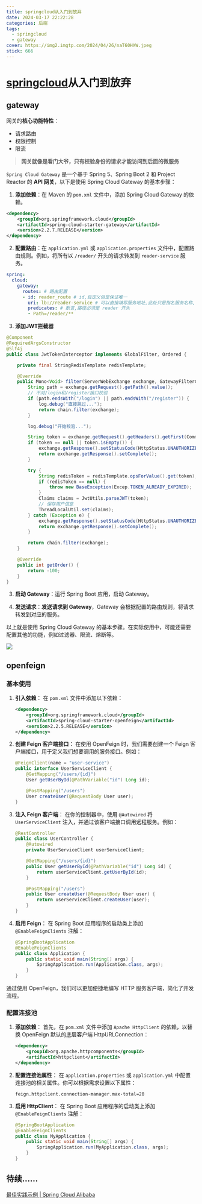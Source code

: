 ```yaml
---
title: springcloud从入门到放弃
date: 2024-03-17 22:22:28
categories: 后端
tags: 
  - springcloud
  - gateway
cover: https://img2.imgtp.com/2024/04/26/naT60HXW.jpeg
stick: 666
---
```


# [springcloud](https://sca.aliyun.com/zh-cn/)从入门到放弃

## gateway

网关的**核心功能特性**：

- 请求路由
- 权限控制
- 限流

> **网关就像是看门大爷，只有校验身份的请求才能访问到后面的微服务**

`Spring Cloud Gateway` 是一个基于 Spring 5、Spring Boot 2 和 Project Reactor 的 **API 网关**，以下是使用 Spring Cloud Gateway 的基本步骤：

1. **添加依赖**：在 Maven 的 `pom.xml` 文件中，添加 Spring Cloud Gateway 的依赖。

```xml
<dependency>
    <groupId>org.springframework.cloud</groupId>
    <artifactId>spring-cloud-starter-gateway</artifactId>
    <version>2.2.7.RELEASE</version>
</dependency>
```

2. **配置路由**：在 `application.yml` 或 `application.properties` 文件中，配置路由规则。例如，将所有以 `/reader/` 开头的请求转发到 `reader-service` 服务。

```yaml
spring:
  cloud:
    gateway:
      routes: # 路由配置
      - id: reader_route # id,自定义但是保证唯一
        uri: lb://reader-service # 可以直接填写服务地址,此处只是指名服务名称,可以实现负载均衡,lb即loadbalance
        predicates: # 断言,路径必须是 reader 开头
        - Path=/reader/**
```

3. **添加JWT拦截器**

```java
@Component
@RequiredArgsConstructor
@Slf4j
public class JwtTokenInterceptor implements GlobalFilter, Ordered {

    private final StringRedisTemplate redisTemplate;

    @Override
    public Mono<Void> filter(ServerWebExchange exchange, GatewayFilterChain chain) {
        String path = exchange.getRequest().getPath().value();
        // 不对/login和/register接口校验
        if (path.endsWith("/login") || path.endsWith("/register")) {
            log.debug("直接跳过...");
            return chain.filter(exchange);
        }

        log.debug("开始校验...");

        String token = exchange.getRequest().getHeaders().getFirst(Common.TOKEN);
        if (token == null || token.isEmpty()) {
            exchange.getResponse().setStatusCode(HttpStatus.UNAUTHORIZED);
            return exchange.getResponse().setComplete();
        }

        try {
            String redisToken = redisTemplate.opsForValue().get(token);
            if (redisToken == null) {
                throw new BaseException(Excep.TOKEN_ALREADY_EXPIRED);
            }
            Claims claims = JwtUtils.parseJWT(token);
            // 保存用户信息
            ThreadLocalUtil.set(claims);
        } catch (Exception e) {
            exchange.getResponse().setStatusCode(HttpStatus.UNAUTHORIZED);
            return exchange.getResponse().setComplete();
        }

        return chain.filter(exchange);
    }

    @Override
    public int getOrder() {
        return -100;
    }
}
```

3. **启动 Gateway**：运行 Spring Boot 应用，启动 Gateway。

4. **发送请求**：**发送请求到 Gateway**，Gateway 会根据配置的路由规则，将请求转发到对应的服务。

以上就是使用 Spring Cloud Gateway 的基本步骤。在实际使用中，可能还需要配置其他的功能，例如过滤器、限流、熔断等。

![](https://camo.githubusercontent.com/f50234cb9f1be4beead6b35d3f6ec558561a79c263728818838447aa56cb5401/68747470733a2f2f63646e2e6a7364656c6976722e6e65742f67682f73756e3032323553554e2f73756e3032323553554e2f6173736574732f696d616765732f68722e676966)

## openfeign

### 基本使用

1. **引入依赖**： 在 `pom.xml` 文件中添加以下依赖：

   ```xml
   <dependency>
       <groupId>org.springframework.cloud</groupId>
       <artifactId>spring-cloud-starter-openfeign</artifactId>
       <version>2.2.5.RELEASE</version>
   </dependency>
   ```

2. **创建 Feign 客户端接口**： 在使用 OpenFeign 时，我们需要创建一个 Feign 客户端接口，用于定义我们想要调用的服务接口。例如：

   ```java
   @FeignClient(name = "user-service")
   public interface UserServiceClient {
       @GetMapping("/users/{id}")
       User getUserById(@PathVariable("id") Long id);
   
       @PostMapping("/users")
       User createUser(@RequestBody User user);
   }
   ```

3. **注入 Feign 客户端**： 在你的控制器中，使用 `@Autowired` 将 `UserServiceClient` 注入，并通过该客户端接口调用远程服务。例如：

   ```java
   @RestController
   public class UserController {
       @Autowired
       private UserServiceClient userServiceClient;
   
       @GetMapping("/users/{id}")
       public User getUserById(@PathVariable("id") Long id) {
           return userServiceClient.getUserById(id);
       }
   
       @PostMapping("/users")
       public User createUser(@RequestBody User user) {
           return userServiceClient.createUser(user);
       }
   }
   ```

4. **启用 Feign**： 在 Spring Boot 应用程序的启动类上添加 `@EnableFeignClients` 注解：

   ```java
   @SpringBootApplication
   @EnableFeignClients
   public class Application {
       public static void main(String[] args) {
           SpringApplication.run(Application.class, args);
       }
   }
   ```

通过使用 OpenFeign，我们可以更加便捷地编写 HTTP 服务客户端，简化了开发流程。



### 配置连接池

1. **添加依赖**： 首先，在 `pom.xml` 文件中添加 `Apache HttpClient` 的依赖，以替换 OpenFeign 默认的底层客户端 HttpURLConnection：

   ```xml
   <dependency>
       <groupId>org.apache.httpcomponents</groupId>
       <artifactId>httpclient</artifactId>
   </dependency>
   ```

2. **配置连接池属性**： 在 `application.properties` 或 `application.yml` 中配置连接池的相关属性。你可以根据需求设置以下属性：

   ```properties
   feign.httpclient.connection-manager.max-total=20
   ```

3. **启用 HttpClient**： 在 Spring Boot 应用程序的启动类上添加 `@EnableFeignClients` 注解：

   ```java
   @SpringBootApplication
   @EnableFeignClients
   public class MyApplication {
       public static void main(String[] args) {
           SpringApplication.run(MyApplication.class, args);
       }
   }
   ```

## 待续……



[最佳实践示例 | Spring Cloud Alibaba](https://sca.aliyun.com/zh-cn/docs/2023.0.0.0-RC1/best-practice/integrated-example)
